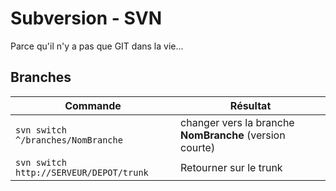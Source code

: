 Subversion - SVN
=========
Parce qu'il n'y a pas que GIT dans la vie...

## Branches
|Commande|Résultat|
|------- | -------|
|`svn switch ^/branches/NomBranche`|changer vers la branche **NomBranche** (version courte)|
|`svn switch http://SERVEUR/DEPOT/trunk`|Retourner sur le trunk|

